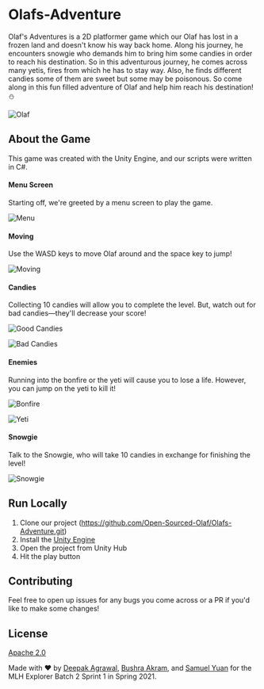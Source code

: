 # Olafs-Adventure

Olaf's Adventures is a 2D platformer game which our Olaf has lost in a frozen land and doesn't know his way back home. Along his journey, he encounters snowgie who demands him to bring him some candies in order to reach his destination. So in this adventurous journey, he comes across many yetis, fires from which he has to stay way. Also, he finds different candies some of them are sweet but some may be poisonous. So come along in this fun filled adventure of Olaf and help him reach his destination! ⛄

![Olaf](https://media.tenor.com/images/b0cf79786a96df80f3983f593e177dba/tenor.gif)

## About the Game


This game was created with the Unity Engine, and our scripts were written in C#.


#### Menu Screen


Starting off, we're greeted by a menu screen to play the game.


![Menu](https://user-images.githubusercontent.com/37784817/111823117-8f9e3b00-88b2-11eb-8a6d-ff44da0c54a7.gif)


#### Moving


Use the WASD keys to move Olaf around and the space key to jump!


![Moving](https://user-images.githubusercontent.com/37784817/111824208-e5271780-88b3-11eb-898d-92fa1696f2c3.gif)

#### Candies


Collecting 10 candies will allow you to complete the level. But, watch out for bad candies—they'll decrease your score!


![Good Candies](https://user-images.githubusercontent.com/37784817/111824683-83b37880-88b4-11eb-92e5-c9fe47f4f121.gif)

![Bad Candies](https://user-images.githubusercontent.com/37784817/111824625-74342f80-88b4-11eb-9de3-7e8420d653c6.gif)

#### Enemies


Running into the bonfire or the yeti will cause you to lose a life. However, you can jump on the yeti to kill it!


![Bonfire](https://user-images.githubusercontent.com/37784817/111824805-a80f5500-88b4-11eb-8604-beb68bc8cf1d.gif)

![Yeti](https://user-images.githubusercontent.com/37784817/111825179-279d2400-88b5-11eb-94fc-70d6f515761d.gif)


#### Snowgie


Talk to the Snowgie, who will take 10 candies in exchange for finishing the level!


![Snowgie](https://user-images.githubusercontent.com/37784817/111823527-0d624680-88b3-11eb-9f12-c3b71ac00858.gif)


## Run Locally

1. Clone our project (https://github.com/Open-Sourced-Olaf/Olafs-Adventure.git)
2. Install the [Unity Engine](https://unity3d.com/get-unity/download)
3. Open the project from Unity Hub
4. Hit the play button


## Contributing

Feel free to open up issues for any bugs you come across or a PR if you'd like to make some changes!


## License

[Apache 2.0](https://github.com/Open-Sourced-Olaf/Olafs-Adventure/blob/master/LICENSE)


Made with ❤️ by [Deepak Agrawal](https://github.com/DebugAgrawal), [Bushra Akram](https://github.com/codingbug671), and [Samuel Yuan](https://github.com/YuanSamuel) for the MLH Explorer Batch 2 Sprint 1 in Spring 2021. 


